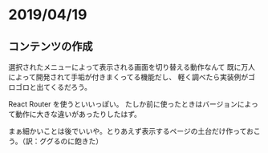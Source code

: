 # 2019/04/19

## コンテンツの作成

選択されたメニューによって表示される画面を切り替える動作なんて
既に万人によって開発されて手垢が付きまくってる機能だし、
軽く調べたら実装例がゴロゴロと出てくるだろう。

React Router を使うといいっぽい。
たしか前に使ったときはバージョンによって動作に大きな違いがあったりしたはず。

まぁ細かいことは後でいいや。とりあえず表示するページの土台だけ作っておこう。（訳：ググるのに飽きた）
